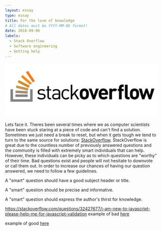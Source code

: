 ```yaml
---
layout: essay
type: essay
title: For the love of knowledge
# All dates must be YYYY-MM-DD format!
date: 2018-09-06
labels:
  - Stack Overflow
  - Software engineering
  - Getting help
---
```

<img class="ui large image" src="../images/stackoverflow.jpg">

Lets face it. Theres been several times where we as computer scientists have been stuck staring at a 
piece of code and can't find a solution. Sometimes we just need a break to reset, but when it gets 
tough we tend to turn to the same source for solutions: [StackOverflow](https://stackoverflow.com/). 
StackOverflow is great due to the countless number of previously answered questions and the community is filled 
with extremely smart individuals that can help. However, these individuals can be picky as to which questions 
are "worthy" of their time. Bad questions exist and people will not hesitate to downvote or call them out.
In order to increase our chances of having our question answered, we need to follow a few guidelines.

A "smart" question should have a good subject header or title. 

A "smart" question should be precise and informative. 

A "smart" question should express the author's thirst for knowledge.

https://stackoverflow.com/questions/32427677/i-am-new-to-javascript-please-help-me-for-javascript-validation
example of bad [here]()

example of good [here](https://stackoverflow.com/questions/2010892/storing-objects-in-html5-localstorage)





